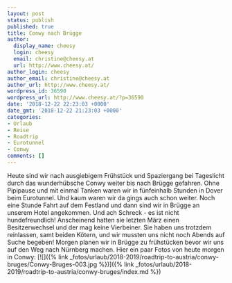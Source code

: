 ```yaml
---
layout: post
status: publish
published: true
title: Conwy nach Brügge
author:
  display_name: cheesy
  login: cheesy
  email: christine@cheesy.at
  url: http://www.cheesy.at/
author_login: cheesy
author_email: christine@cheesy.at
author_url: http://www.cheesy.at/
wordpress_id: 36590
wordpress_url: http://www.cheesy.at/?p=36590
date: '2018-12-22 22:23:03 +0000'
date_gmt: '2018-12-22 21:23:03 +0000'
categories:
- Urlaub
- Reise
- Roadtrip
- Eurotunnel
- Conwy
comments: []
---
```

Heute sind wir nach ausgiebigem Frühstück und Spaziergang bei Tageslicht durch das wunderhübsche Conwy weiter bis nach Brügge gefahren. Ohne Pipipause und mit einmal Tanken waren wir in fünfeinhalb Stunden in Dover beim Eurotunnel. Und kaum waren wir da gings auch schon weiter. Noch eine Stunde Fahrt auf dem Festland und dann sind wir in Brügge an unserem Hotel angekommen.
Und ach Schreck - es ist nicht hundefreundlich! Anscheinend hatten sie letzten März einen Besitzerwechsel und der mag keine Vierbeiner. Sie haben uns trotzdem reinlassen, samt beiden Kötern, und wir mussten uns nicht noch Abends auf Suche begeben!
Morgen planen wir in Brügge zu frühstücken bevor wir uns auf den Weg nach Nürnberg machen.
Hier ein paar Fotos von heute morgen in Conwy:
[![]({% link _fotos/urlaub/2018-2019/roadtrip-to-austria/conwy-bruges/Conwy-Bruges-003.jpg %})]({% link _fotos/urlaub/2018-2019/roadtrip-to-austria/conwy-bruges/index.md %})
